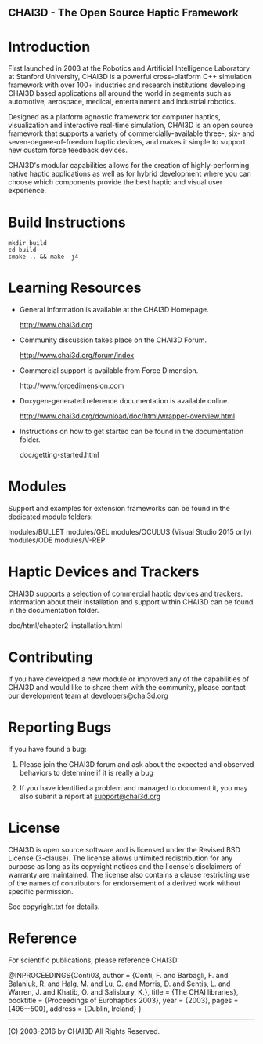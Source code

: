 CHAI3D - The Open Source Haptic Framework
-----------------------------------------


Introduction
============


First launched in 2003 at the Robotics and Artificial Intelligence 
Laboratory at Stanford University, CHAI3D is a powerful cross-platform 
C++ simulation framework with over 100+ industries and research 
institutions developing CHAI3D based applications all around the world 
in segments such as automotive, aerospace, medical, entertainment and 
industrial robotics.

Designed as a platform agnostic framework for computer haptics, 
visualization and interactive real-time simulation, CHAI3D is an open 
source framework that supports a variety of commercially-available 
three-, six- and seven-degree-of-freedom haptic devices, and makes it 
simple to support new custom force feedback devices.

CHAI3D's modular capabilities allows for the creation of highly-performing 
native haptic applications as well as for hybrid development where you 
can choose which components provide the best haptic and visual user 
experience.

Build Instructions
==================
```
mkdir build
cd build
cmake .. && make -j4
```

Learning Resources
==================

* General information is available at the CHAI3D Homepage.

  http://www.chai3d.org


* Community discussion takes place on the CHAI3D Forum.

  http://www.chai3d.org/forum/index


* Commercial support is available from Force Dimension.

  http://www.forcedimension.com


* Doxygen-generated reference documentation is available online.

  http://www.chai3d.org/download/doc/html/wrapper-overview.html


* Instructions on how to get started can be found in the 
  documentation folder.

  doc/getting-started.html



Modules
=======

Support and examples for extension frameworks can be found in the 
dedicated module folders:

  modules/BULLET
  modules/GEL
  modules/OCULUS   (Visual Studio 2015 only)
  modules/ODE
  modules/V-REP 



Haptic Devices and Trackers
===========================

CHAI3D supports a selection of commercial haptic devices and trackers.
Information about their installation and support within CHAI3D can be 
found in the documentation folder.

  doc/html/chapter2-installation.html



Contributing
============

If you have developed a new module or improved any of the capabilities of
CHAI3D and would like to share them with the community, please contact our 
development team at developers@chai3d.org



Reporting Bugs
==============

If you have found a bug:

1. Please join the CHAI3D forum and ask about the expected and observed 
   behaviors to determine if it is really a bug

2. If you have identified a problem and managed to document it, you may
   also submit a report at support@chai3d.org



License
=======

CHAI3D is open source software and is licensed under the Revised BSD 
License (3-clause). The license allows unlimited redistribution for 
any purpose as long as its copyright notices and the license's 
disclaimers of warranty are maintained. The license also contains a 
clause restricting use of the names of contributors for endorsement of 
a derived work without specific permission. 

See copyright.txt for details.



Reference
=========

For scientific publications, please reference CHAI3D:

@INPROCEEDINGS{Conti03,
  author    = {Conti, F. and Barbagli, F. and Balaniuk, R. 
               and Halg, M. and Lu, C. and Morris, D. 
               and Sentis, L. and Warren, J. and Khatib, O. 
               and Salisbury, K.},
  title     = {The CHAI libraries},
  booktitle = {Proceedings of Eurohaptics 2003},
  year      = {2003},
  pages     = {496--500},
  address   = {Dublin, Ireland}
}



________________________
(C) 2003-2016 by CHAI3D
All Rights Reserved.
